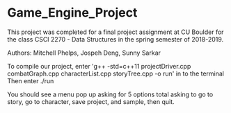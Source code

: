 # Game_Engine_Project

This project was completed for a final project assignment at CU Boulder for the class CSCI 2270 - Data Structures in the spring semester of 2018-2019.

Authors: Mitchell Phelps, Jospeh Deng, Sunny Sarkar

To compile our project, enter 'g++ -std=c++11 projectDriver.cpp combatGraph.cpp characterList.cpp storyTree.cpp -o run' in to the terminal
Then enter ./run

You should see a menu pop up asking for 5 options total asking to go to story, go to character, save project, and sample, then quit.
